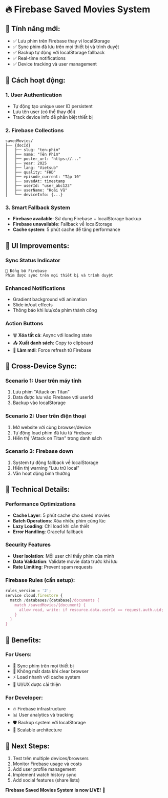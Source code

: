 # 🔥 Firebase Saved Movies System

## 🎯 **Tính năng mới:**
- ✅ Lưu phim trên Firebase thay vì localStorage
- ✅ Sync phim đã lưu trên mọi thiết bị và trình duyệt
- ✅ Backup tự động với localStorage fallback
- ✅ Real-time notifications
- ✅ Device tracking và user management

## 🚀 **Cách hoạt động:**

### **1. User Authentication**
- Tự động tạo unique user ID persistent
- Lưu tên user (có thể thay đổi)
- Track device info để phân biệt thiết bị

### **2. Firebase Collections**
```
savedMovies/
├── {docId}
│   ├── slug: "ten-phim"
│   ├── name: "Tên Phim"
│   ├── poster_url: "https://..."
│   ├── year: 2025
│   ├── lang: "Vietsub"
│   ├── quality: "FHD"
│   ├── episode_current: "Tập 10"
│   ├── savedAt: timestamp
│   ├── userId: "user_abc123"
│   ├── userName: "Hoài Vũ"
│   └── deviceInfo: {...}
```

### **3. Smart Fallback System**
- **Firebase available**: Sử dụng Firebase + localStorage backup
- **Firebase unavailable**: Fallback về localStorage
- **Cache system**: 5 phút cache để tăng performance

## 🎨 **UI Improvements:**

### **Sync Status Indicator**
```
🔄 Đồng bộ Firebase
Phim được sync trên mọi thiết bị và trình duyệt
```

### **Enhanced Notifications**
- Gradient background với animation
- Slide in/out effects
- Thông báo khi lưu/xóa phim thành công

### **Action Buttons**
- 🗑️ **Xóa tất cả**: Async với loading state
- 📤 **Xuất danh sách**: Copy to clipboard
- 🔄 **Làm mới**: Force refresh từ Firebase

## 📱 **Cross-Device Sync:**

### **Scenario 1: User trên máy tính**
1. Lưu phim "Attack on Titan"
2. Data được lưu vào Firebase với userId
3. Backup vào localStorage

### **Scenario 2: User trên điện thoại**
1. Mở website với cùng browser/device
2. Tự động load phim đã lưu từ Firebase
3. Hiển thị "Attack on Titan" trong danh sách

### **Scenario 3: Firebase down**
1. System tự động fallback về localStorage
2. Hiển thị warning "Lưu trữ local"
3. Vẫn hoạt động bình thường

## 🔧 **Technical Details:**

### **Performance Optimizations**
- **Cache Layer**: 5 phút cache cho saved movies
- **Batch Operations**: Xóa nhiều phim cùng lúc
- **Lazy Loading**: Chỉ load khi cần thiết
- **Error Handling**: Graceful fallback

### **Security Features**
- **User Isolation**: Mỗi user chỉ thấy phim của mình
- **Data Validation**: Validate movie data trước khi lưu
- **Rate Limiting**: Prevent spam requests

### **Firebase Rules** (cần setup):
```javascript
rules_version = '2';
service cloud.firestore {
  match /databases/{database}/documents {
    match /savedMovies/{document} {
      allow read, write: if resource.data.userId == request.auth.uid;
    }
  }
}
```

## 🎉 **Benefits:**

### **For Users:**
- 📱 Sync phim trên mọi thiết bị
- 🔄 Không mất data khi clear browser
- ⚡ Load nhanh với cache system
- 🎨 UI/UX được cải thiện

### **For Developer:**
- 🔥 Firebase infrastructure
- 📊 User analytics và tracking
- 🛡️ Backup system với localStorage
- 🚀 Scalable architecture

## 🚀 **Next Steps:**
1. Test trên multiple devices/browsers
2. Monitor Firebase usage và costs
3. Add user profile management
4. Implement watch history sync
5. Add social features (share lists)

**Firebase Saved Movies System is now LIVE!** 🎉
